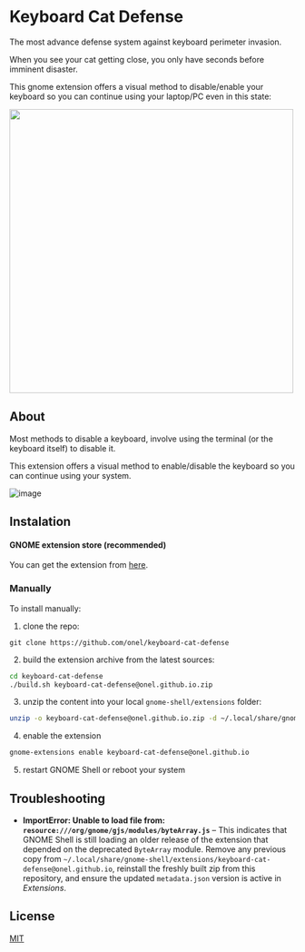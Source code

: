 # Keyboard Cat Defense

The most advance defense system against keyboard perimeter invasion.

When you see your cat getting close, you only have seconds before imminent disaster.

This gnome extension offers a visual method to disable/enable your keyboard so you can continue using your laptop/PC even in this state:

<img src="https://github.com/onel/leyboard-cat-defense/assets/1862405/796e5580-e2c4-435c-81a9-ee30ca0a7625" width="500px" />


## About

Most methods to disable a keyboard, involve using the terminal (or the keyboard itself) to disable it.

This extension offers a visual method to enable/disable the keyboard so you can continue using your system.

![image](https://github.com/onel/leyboard-cat-defense/assets/1862405/e1459bb2-754a-4c65-93af-bf1f61862dec)


## Instalation

#### GNOME extension store (recommended)

You can get the extension from [here](https://extensions.gnome.org/extension/6819/keyboard-cat-defense/).

### Manually

To install manually:

1. clone the repo:

```
git clone https://github.com/onel/keyboard-cat-defense
```

2. build the extension archive from the latest sources:

```sh
cd keyboard-cat-defense
./build.sh keyboard-cat-defense@onel.github.io.zip
```

3. unzip the content into your local `gnome-shell/extensions` folder:

```sh
unzip -o keyboard-cat-defense@onel.github.io.zip -d ~/.local/share/gnome-shell/extensions/keyboard-cat-defense@onel.github.io
```

4. enable the extension

```sh
gnome-extensions enable keyboard-cat-defense@onel.github.io
```

5. restart GNOME Shell or reboot your system

## Troubleshooting

- **ImportError: Unable to load file from: `resource:///org/gnome/gjs/modules/byteArray.js`** – This indicates that GNOME Shell is still loading an older release of the extension that depended on the deprecated `ByteArray` module. Remove any previous copy from `~/.local/share/gnome-shell/extensions/keyboard-cat-defense@onel.github.io`, reinstall the freshly built zip from this repository, and ensure the updated `metadata.json` version is active in *Extensions*.

## License

[MIT](./LICENSE)
